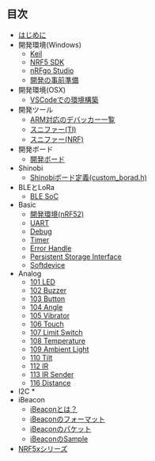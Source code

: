 ## 目次
* [はじめに](README.md)
* 開発環境(Windows)
	* [Keil](./Environment/Windows/Keil/Step1_Keil_MDK-ARM_install.md)
	* [NRF5 SDK](./Environment/Windows/Keil/Step2_SDK_Download.md)
	* [nRFgo Studio](./Environment/Windows/Keil/Step3_NRFgoStudio_install.md)
	* [開発の事前準備](./Environment/Windows/Keil/Step4_SDK_Preparation.md)
* 開発環境(OSX)
	* [VSCodeでの環境構築](./Environment/Mac/VisualStudio.md)
* 開発ツール
	* [ARM対応のデバッカー一覧](./Environment/JTAG/debugger.md)
	* [スニファー(TI)](./Environment/Sniffer/sniffer.md)
	* [スニファー(NRF)](./Environment/Sniffer/sniffer_nrf.md)
* 開発ボード
	* [開発ボード](./Environment/Board/board.md)
* Shinobi
	* [Shinobiボード定義(custom_borad.h)](./Environment/Shinobi/Shinobi_CustomBoard.md)
* BLEとLoRa
	* [BLE SoC](./chip/chiplist.md)
* Basic
	* [開発環境(nRF52)](./basic/dev_nrf52.md)
	* [UART](./basic/uart.md)
	* [Debug](./basic/debug.md)
	* [Timer](./basic/timer.md)
	* [Error Handle](./basic/error.md)
	* [Persistent Storage Interface](./basic/pstorage.md)
	* [Softdevice](./basic/softdevice.md)
* Analog
	* [101 LED](./brick_analog/101_brick_analog_led.md)
	* [102 Buzzer](./brick_analog/102_brick_analog_buzzer.md)
	* [103 Button](./brick_analog/103_brick_analog_button.md)
	* [104 Angle](./brick_analog/104_brick_analog_angle.md)
	* [105 Vibrator](./brick_analog/105_brick_analog_vibrator.md)
	* [106 Touch](./brick_analog/106_brick_analog_touch.md)
	* [107 Limit Switch](./brick_analog/107_brick_analog_limitswitch.md)
	* [108 Temperature](./brick_analog/108_brick_analog_temperature.md)
	* [109 Ambient Light](./brick_analog/109_brick_analog_ambientlinght.md)
	* [110 Tilt](./brick_analog/110_brick_analog_tilt.md)
	* [112 IR](./brick_analog/112_brick_analog_ir_led.md)
	* [113 IR Sender](./brick_analog/113_brick_analog_IR_receiver.md)
	* [116 Distance](./brick_analog/116_brick_analog_distance.md)
* I2C
	* 
* iBeacon
	* [iBeaconとは？](./basic/beacon.md)
	* [iBeaconのフォーマット](./basic/beaconadvparam.md)
	* [iBeaconのパケット](./basic/beaconadvdata.md)
	* [iBeaconのSample](./basic/beaconsample.md)
* [NRF5xシリーズ](nrf.md)
	